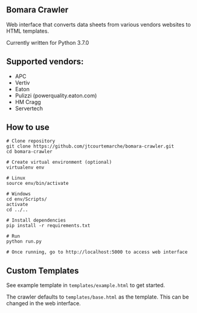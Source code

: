 ## Bomara Crawler

Web interface that converts data sheets from various vendors websites to HTML templates.

Currently written for Python 3.7.0

## Supported vendors:
* APC
* Vertiv 
* Eaton
* Pulizzi (powerquality.eaton.com)
* HM Cragg
* Servertech

## How to use
```
# Clone repository
git clone https://github.com/jtcourtemarche/bomara-crawler.git
cd bomara-crawler

# Create virtual environment (optional)
virtualenv env

# Linux 
source env/bin/activate

# Windows
cd env/Scripts/
activate
cd ../..

# Install dependencies
pip install -r requirements.txt

# Run
python run.py

# Once running, go to http://localhost:5000 to access web interface
```

## Custom Templates
See example template in `templates/example.html` to get started. 

The crawler defaults to `templates/base.html` as the template. This can be changed in the web interface.
